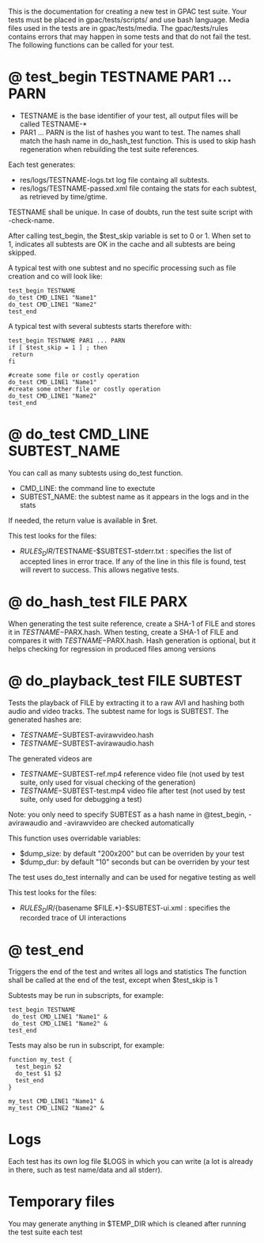 This is the documentation for creating a new test in GPAC test suite.
Your tests must be placed in gpac/tests/scripts/ and use bash language.
Media files used in the tests are in gpac/tests/media. 
The gpac/tests/rules contains errors that may happen in some tests and that do not fail the test.
The following functions can be called for your test.

# @ test_begin TESTNAME PAR1 ... PARN
- TESTNAME is the base identifier of your test, all output files will be called TESTNAME-*
- PAR1 ... PARN is the list of hashes you want to test. The names shall match the hash name in do_hash_test function. This is used to skip hash regeneration when rebuilding the test suite references.

Each test generates:
- res/logs/TESTNAME-logs.txt log file containg all subtests.
- res/logs/TESTNAME-passed.xml file containg the stats for each subtest, as retrieved by time/gtime.

TESTNAME shall be unique. In case of doubts, run the test suite script with -check-name.

After calling test_begin, the $test_skip variable is set to 0 or 1.
When set to 1, indicates all subtests are OK in the cache and all subtests are being skipped. 

A typical test with one subtest and no specific processing such as file creation and co will look like:
```
test_begin TESTNAME
do_test CMD_LINE1 "Name1"
do_test CMD_LINE1 "Name2"
test_end
```

A typical test with several subtests starts therefore with:

```
test_begin TESTNAME PAR1 ... PARN
if [ $test_skip = 1 ] ; then
 return
fi
 
#create some file or costly operation
do_test CMD_LINE1 "Name1"
#create some other file or costly operation
do_test CMD_LINE1 "Name2"
test_end
```

# @ do_test CMD_LINE SUBTEST_NAME
You can call as many subtests using do_test function. 
- CMD_LINE: the command line to exectute
- SUBTEST_NAME: the subtest name as it appears in the logs and in the stats

If needed, the return value is available in $ret.

This test looks for the files:
- $RULES_DIR/$TESTNAME-$SUBTEST-stderr.txt : specifies the list of accepted lines in error trace. If any of the line in this file is found, test will revert to success. This allows negative tests.

# @ do_hash_test FILE PARX
When generating the test suite reference, create a SHA-1 of FILE and stores it in $TESTNAME-$PARX.hash.
When testing, create a SHA-1 of FILE and compares it with $TESTNAME-$PARX.hash.
Hash generation is optional, but it helps checking for regression in produced files among versions  

# @ do_playback_test FILE SUBTEST
Tests the playback of FILE by extracting it to a raw AVI and hashing both audio and video tracks. The subtest name for logs is SUBTEST.
The generated hashes are:
-  $TESTNAME-$SUBTEST-avirawvideo.hash
-  $TESTNAME-$SUBTEST-avirawaudio.hash

The generated videos are
-  $TESTNAME-$SUBTEST-ref.mp4 reference video file (not used by test suite, only used for visual checking of the generation)
-  $TESTNAME-$SUBTEST-test.mp4  video file after test (not used by test suite, only used for debugging a test)

Note: you only need to specify SUBTEST as a hash name in @test_begin, -avirawaudio and -avirawvideo are checked automatically

This function uses overridable variables:
- $dump_size: by default "200x200" but can be overriden by your test
- $dump_dur: by default "10" seconds but can be overriden by your test

The test uses do_test internally and can be used for negative testing as well

This test looks for the files:
- $RULES_DIR/${basename $FILE.*}-$SUBTEST-ui.xml : specifies the recorded trace of UI interactions

# @ test_end
Triggers the end of the test and writes all logs and statistics
The function shall be called at the end of the test, except when $test_skip is 1

Subtests may be run in subscripts, for example:
```
test_begin TESTNAME
 do_test CMD_LINE1 "Name1" &
 do_test CMD_LINE1 "Name2" &
test_end
```

Tests may also be run in subscript, for example:
```
function my_test {
  test_begin $2
  do_test $1 $2
  test_end
}

my_test CMD_LINE1 "Name1" &
my_test CMD_LINE2 "Name2" &
```

# Logs
Each test has its own log file $LOGS in which you can write (a lot is already in there, such as test name/data and all stderr).

# Temporary files
You may generate anything in $TEMP_DIR which is cleaned after running the test suite each test

